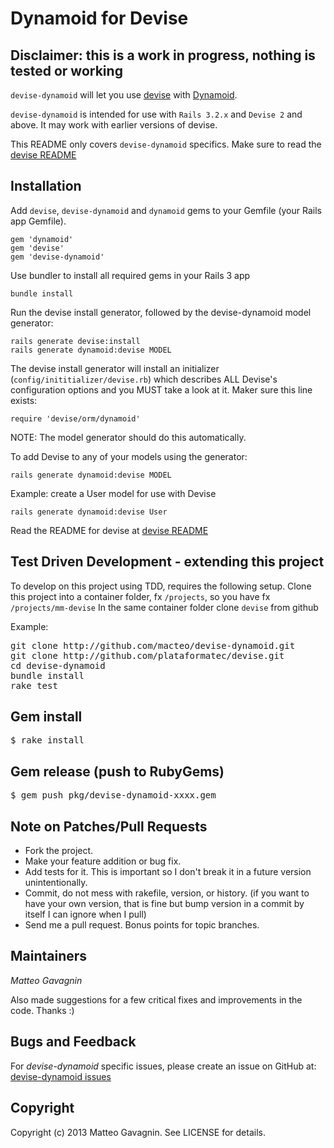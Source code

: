 # Dynamoid for Devise

## Disclaimer: this is a work in progress, nothing is tested or working


`devise-dynamoid` will let you use [devise](http://github.com/plataformatec/devise) with [Dynamoid](http://github.com/jnunemaker/mongomapper).

`devise-dynamoid` is intended for use with `Rails 3.2.x` and `Devise 2` and above. It may work with earlier versions of devise.

This README only covers `devise-dynamoid` specifics. Make sure to read the [devise README](http://github.com/plataformatec/devise/blob/master/README.rdoc)

## Installation

Add `devise`, `devise-dynamoid` and `dynamoid` gems to your Gemfile (your Rails app Gemfile).

    gem 'dynamoid'
    gem 'devise'
    gem 'devise-dynamoid'

Use bundler to install all required gems in your Rails 3 app

    bundle install

Run the devise install generator, followed by the devise-dynamoid model generator:

    rails generate devise:install
    rails generate dynamoid:devise MODEL

The devise install generator will install an initializer
(`config/inititializer/devise.rb`) which describes ALL Devise's configuration
options and you MUST take a look at it. Maker sure this line exists:

    require 'devise/orm/dynamoid'

NOTE: The model generator should do this automatically.

To add Devise to any of your models using the generator:

    rails generate dynamoid:devise MODEL

Example: create a User model for use with Devise

    rails generate dynamoid:devise User

Read the README for devise at [devise README](http://github.com/plataformatec/devise/blob/master/README.rdoc)

## Test Driven Development - extending this project

To develop on this project using TDD, requires the following setup.
Clone this project into a container folder, fx <code>/projects</code>, so you have fx <code>/projects/mm-devise</code>
In the same container folder clone <code>devise</code> from github

Example:

<pre>git clone http://github.com/macteo/devise-dynamoid.git
git clone http://github.com/plataformatec/devise.git
cd devise-dynamoid
bundle install
rake test</pre>

## Gem install

<pre>$ rake install</pre>

## Gem release (push to RubyGems)

<pre>$ gem push pkg/devise-dynamoid-xxxx.gem</pre>

## Note on Patches/Pull Requests

* Fork the project.
* Make your feature addition or bug fix.
* Add tests for it. This is important so I don't break it in a
  future version unintentionally.
* Commit, do not mess with rakefile, version, or history.
  (if you want to have your own version, that is fine but bump version in a commit by itself I can ignore when I pull)
* Send me a pull request. Bonus points for topic branches.

## Maintainers

*Matteo Gavagnin*

Also made suggestions for a few critical fixes and improvements in the code. Thanks :)

## Bugs and Feedback

For *devise-dynamoid* specific issues, please create an issue on GitHub at: [devise-dynamoid issues](http://github.com/macteo/devise-dynamoid/issues)

## Copyright

Copyright (c) 2013 Matteo Gavagnin. See LICENSE for details.


